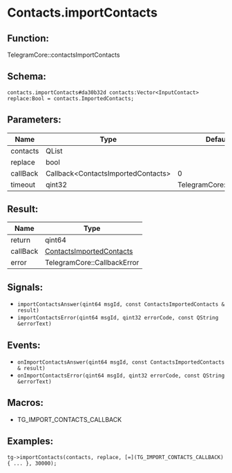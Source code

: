 # Contacts.importContacts

## Function:

TelegramCore::contactsImportContacts

## Schema:

`contacts.importContacts#da30b32d contacts:Vector<InputContact> replace:Bool = contacts.ImportedContacts;`
## Parameters:

|Name|Type|Default|
|----|----|-------|
|contacts|QList<InputContact>||
|replace|bool||
|callBack|Callback<ContactsImportedContacts\>|0|
|timeout|qint32|TelegramCore::timeOut()|

## Result:

|Name|Type|
|----|----|
|return|qint64|
|callBack|[ContactsImportedContacts](../../types/contactsimportedcontacts.md)|
|error|TelegramCore::CallbackError|

## Signals:

* `importContactsAnswer(qint64 msgId, const ContactsImportedContacts & result)`
* `importContactsError(qint64 msgId, qint32 errorCode, const QString &errorText)`

## Events:

* `onImportContactsAnswer(qint64 msgId, const ContactsImportedContacts & result)`
* `onImportContactsError(qint64 msgId, qint32 errorCode, const QString &errorText)`

## Macros:

* TG_IMPORT_CONTACTS_CALLBACK

## Examples:

`tg->importContacts(contacts, replace, [=](TG_IMPORT_CONTACTS_CALLBACK){
    ...
}, 30000);`
